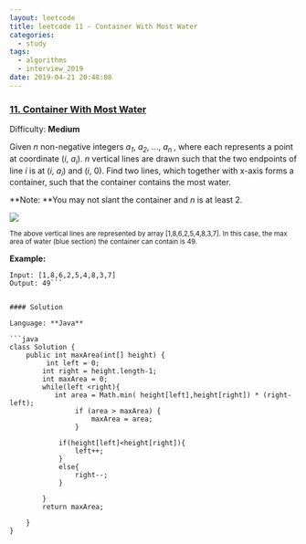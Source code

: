 ```yaml
---
layout: leetcode
title: leetcode 11 - Container With Most Water 
categories:
  - study
tags:
  - algorithms
  - interview_2019
date: 2019-04-21 20:48:08
---
```


### [11\. Container With Most Water](https://leetcode.com/problems/container-with-most-water/)

Difficulty: **Medium**


Given _n_ non-negative integers _a<sub style="display: inline;">1</sub>_, _a<sub style="display: inline;">2</sub>_, ..., _a<sub style="display: inline;">n </sub>_, where each represents a point at coordinate (_i_, _a<sub style="display: inline;">i</sub>_). _n_ vertical lines are drawn such that the two endpoints of line _i_ is at (_i_, _a<sub style="display: inline;">i</sub>_) and (_i_, 0). Find two lines, which together with x-axis forms a container, such that the container contains the most water.

**Note: **You may not slant the container and _n_ is at least 2.

![](https://s3-lc-upload.s3.amazonaws.com/uploads/2018/07/17/question_11.jpg)

<small style="display: inline;">The above vertical lines are represented by array [1,8,6,2,5,4,8,3,7]. In this case, the max area of water (blue section) the container can contain is 49\.</small>

**Example:**

```
Input: [1,8,6,2,5,4,8,3,7]
Output: 49```


#### Solution

Language: **Java**

```java
class Solution {
    public int maxArea(int[] height) {
         int left = 0;
        int right = height.length-1;
        int maxArea = 0;
        while(left <right){
           int area = Math.min( height[left],height[right]) * (right-left);
                if (area > maxArea) {
                    maxArea = area;
                }
​
            if(height[left]<height[right]){
                left++;
            }
            else{
                right--;
            }
​
        }
        return maxArea;
​
    }
}
```
